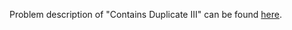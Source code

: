 Problem description of "Contains Duplicate III" can be found [here](https://leetcode.com/problems/contains-duplicate-iii/).
